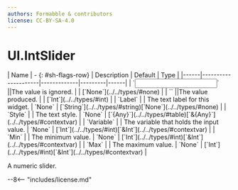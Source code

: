```yaml
---
authors: Formabble & contributors
license: CC-BY-SA-4.0
---
```



# UI.IntSlider

<div class="sh-parameters" markdown="1">
| Name | - {: #sh-flags-row} | Description | Default | Type |
|------|---------------------|-------------|---------|------|
| `<input>` ||The value is ignored. | | [`None`](../../types/#none) |
| `<output>` ||The value produced. | | [`Int`](../../types/#int) |
| `Label` |  | The text label for this widget. | `None` | [`String`](../../types/#string)[`None`](../../types/#none) |
| `Style` |  | The text style. | `None` | [`{Any}`](../../types/#table)[`&{Any}`](../../types/#contextvar) |
| `Variable` |  | The variable that holds the input value. | `None` | [`Int`](../../types/#int)[`&Int`](../../types/#contextvar) |
| `Min` |  | The minimum value. | `None` | [`Int`](../../types/#int)[`&Int`](../../types/#contextvar) |
| `Max` |  | The maximum value. | `None` | [`Int`](../../types/#int)[`&Int`](../../types/#contextvar) |

</div>

A numeric slider.

--8<-- "includes/license.md"

